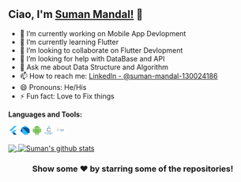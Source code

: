 ## Ciao, I'm [Suman Mandal!](https://suman.live) 👋


- 🔭 I’m currently working on Mobile App Devlopment
- 🌱 I’m currently learning Flutter
- 👯 I’m looking to collaborate on Flutter Devlopment
- 🤔 I’m looking for help with DataBase and API
- 💬 Ask me about Data Structure and Algorithm
- 📫 How to reach me:  [Linkedln - @suman-mandal-130024186](https://www.linkedin.com/in/suman-mandal-130024186/)
- 😄 Pronouns: He/His
- ⚡ Fun fact: Love to Fix things 

**Languages and Tools:**  

<code><img height="20" src="https://raw.githubusercontent.com/github/explore/80688e429a7d4ef2fca1e82350fe8e3517d3494d/topics/flutter/flutter.png"></code>
<code><img height="20" src="https://raw.githubusercontent.com/github/explore/80688e429a7d4ef2fca1e82350fe8e3517d3494d/topics/dart/dart.png"></code>
<code><img height="20" src="https://raw.githubusercontent.com/github/explore/80688e429a7d4ef2fca1e82350fe8e3517d3494d/topics/android/android.png"></code>
<code><img height="20" src="https://raw.githubusercontent.com/github/explore/80688e429a7d4ef2fca1e82350fe8e3517d3494d/topics/c/c.png"></code>
<code><img height="20" src="https://raw.githubusercontent.com/github/explore/80688e429a7d4ef2fca1e82350fe8e3517d3494d/topics/java/java.png"></code>


<a href="https://github.com/man-su-97">
  <img align="center" src="https://github-readme-stats.vercel.app/api/top-langs/?username=man-su-97&theme=light&hide_langs_below=1" />
</a>
<a href="https://github.com/man-su-97">
 <img align="center" src="https://github-readme-stats.vercel.app/api?username=man-su-97&show_icons=true&theme=light&line_height=27" alt="Suman's github stats"/>
</a>

<div align="center">

### Show some ❤️ by starring some of the repositories!

</div>
